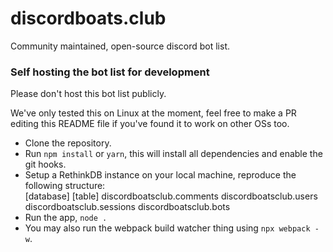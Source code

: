 # discordboats.club
Community maintained, open-source discord bot list.


### Self hosting the bot list for development

Please don't host this bot list publicly.

We've only tested this on Linux at the moment, feel free to make a PR editing this README file if you've found it to work on other OSs too.
* Clone the repository.
* Run `npm install` or `yarn`, this will install all dependencies and enable the git hooks.
* Setup a RethinkDB instance on your local machine, reproduce the following structure:  
\[database\]     \[table\]
discordboatsclub.comments
discordboatsclub.users
discordboatsclub.sessions
discordboatsclub.bots
* Run the app, `node .`
* You may also run the webpack build watcher thing using `npx webpack -w`.
